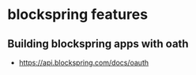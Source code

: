 # blockspring features

## Building blockspring apps with oath

* https://api.blockspring.com/docs/oauth

